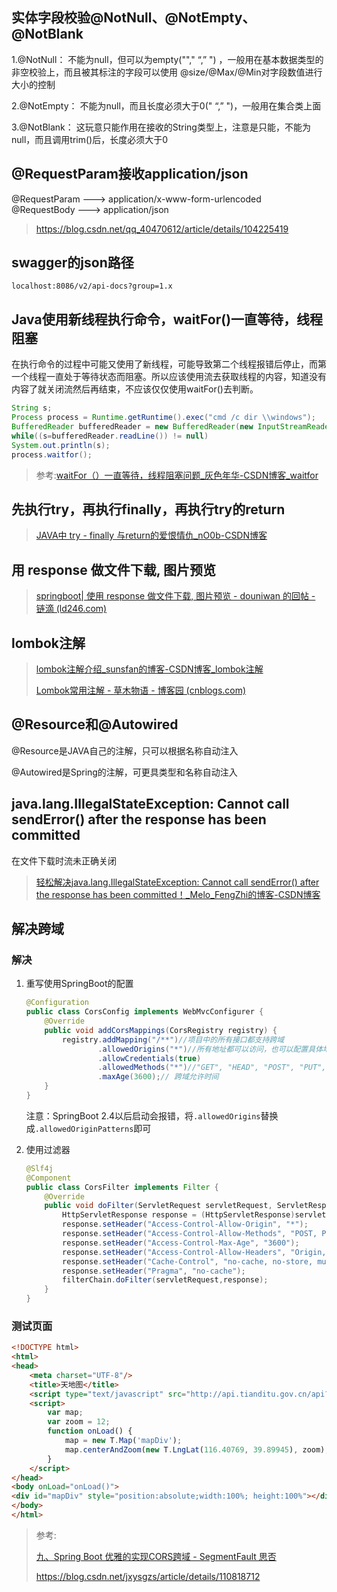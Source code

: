 

## 实体字段校验@NotNull、@NotEmpty、@NotBlank

1.@NotNull：
不能为null，但可以为empty(""," “,” ") ，一般用在基本数据类型的非空校验上，而且被其标注的字段可以使用 @size/@Max/@Min对字段数值进行大小的控制

2.@NotEmpty：
不能为null，而且长度必须大于0(" “,” ")，一般用在集合类上面

3.@NotBlank：
这玩意只能作用在接收的String类型上，注意是只能，不能为null，而且调用trim()后，长度必须大于0



## @RequestParam接收application/json

@RequestParam --->  application/x-www-form-urlencoded
@RequestBody --->  application/json

> https://blog.csdn.net/qq_40470612/article/details/104225419



## swagger的json路径

`localhost:8086/v2/api-docs?group=1.x`







## Java使用新线程执行命令，waitFor()一直等待，线程阻塞

在执行命令的过程中可能又使用了新线程，可能导致第二个线程报错后停止，而第一个线程一直处于等待状态而阻塞。所以应该使用流去获取线程的内容，知道没有内容了就关闭流然后再结束，不应该仅仅使用waitFor()去判断。

```java
String s;  
Process process = Runtime.getRuntime().exec("cmd /c dir \\windows");  
BufferedReader bufferedReader = new BufferedReader(new InputStreamReader(process.getInputStream());  
while((s=bufferedReader.readLine()) != null)  
System.out.println(s);  
process.waitfor();  
```

> 参考:[waitFor（）一直等待，线程阻塞问题_灰色年华-CSDN博客_waitfor](https://blog.csdn.net/barry_hui/article/details/69261616)



## 先执行try，再执行finally，再执行try的return

> [JAVA中 try - finally 与return的爱恨情仇_nO0b-CSDN博客](https://blog.csdn.net/q5706503/article/details/84543406)





## 用 response 做文件下载, 图片预览

> [springboot| 使用 response 做文件下载, 图片预览 - douniwan 的回帖 - 链滴 (ld246.com)](https://ld246.com/article/1573812977277/comment/1573818095346)





## lombok注解

>[lombok注解介绍_sunsfan的博客-CSDN博客_lombok注解](https://blog.csdn.net/sunsfan/article/details/53542374)
>
>[Lombok常用注解 - 草木物语 - 博客园 (cnblogs.com)](https://www.cnblogs.com/ooo0/p/12448096.html)





## @Resource和@Autowired

@Resource是JAVA自己的注解，只可以根据名称自动注入

@Autowired是Spring的注解，可更具类型和名称自动注入





## java.lang.IllegalStateException: Cannot call sendError() after the response has been committed

在文件下载时流未正确关闭

> [轻松解决java.lang.IllegalStateException: Cannot call sendError() after the response has been committed！_Melo_FengZhi的博客-CSDN博客](https://blog.csdn.net/Melo_FengZhi/article/details/111408177)





## 解决跨域

### 解决

1. 重写使用SpringBoot的配置

   ```java
   @Configuration
   public class CorsConfig implements WebMvcConfigurer {
       @Override
       public void addCorsMappings(CorsRegistry registry) {
           registry.addMapping("/**")//项目中的所有接口都支持跨域
                   .allowedOrigins("*")//所有地址都可以访问，也可以配置具体地址(SpringBoot2.4需要替换为)
                   .allowCredentials(true)
                   .allowedMethods("*")//"GET", "HEAD", "POST", "PUT", "DELETE", "OPTIONS"
                   .maxAge(3600);// 跨域允许时间
       }
   }
   ```

   注意：SpringBoot 2.4以后启动会报错，将`.allowedOrigins`替换成`.allowedOriginPatterns`即可

   

2. 使用过滤器

   ```java
   @Slf4j
   @Component
   public class CorsFilter implements Filter {
       @Override
       public void doFilter(ServletRequest servletRequest, ServletResponse servletResponse, FilterChain filterChain) throws IOException, ServletException {
           HttpServletResponse response = (HttpServletResponse)servletResponse;
           response.setHeader("Access-Control-Allow-Origin", "*");
           response.setHeader("Access-Control-Allow-Methods", "POST, PUT, GET, OPTIONS, DELETE");
           response.setHeader("Access-Control-Max-Age", "3600");
           response.setHeader("Access-Control-Allow-Headers", "Origin, X-Requested-With, Content-Type, Accept, client_id, uuid, Authorization");
           response.setHeader("Cache-Control", "no-cache, no-store, must-revalidate");
           response.setHeader("Pragma", "no-cache");
           filterChain.doFilter(servletRequest,response);
       }
   }
   ```



### 测试页面

```html
<!DOCTYPE html>
<html>
<head>
    <meta charset="UTF-8"/>
    <title>天地图</title>
    <script type="text/javascript" src="http://api.tianditu.gov.cn/api?v=4.0&tk=b0a4ad38470e7982bb91404fa6c976a2"></script>
    <script>
        var map;
        var zoom = 12;
        function onLoad() {
            map = new T.Map('mapDiv');
            map.centerAndZoom(new T.LngLat(116.40769, 39.89945), zoom);
        }
    </script>
</head>
<body onLoad="onLoad()">
<div id="mapDiv" style="position:absolute;width:100%; height:100%"></div>
</body>
</html>
```



>参考:
>
>[九、Spring Boot 优雅的实现CORS跨域 - SegmentFault 思否](https://segmentfault.com/a/1190000021189212)
>
>https://blog.csdn.net/jxysgzs/article/details/110818712

